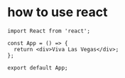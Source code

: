 # how to use react

```tsx
import React from 'react';

const App = () => {
  return <div>Viva Las Vegas</div>;
};

export default App;
```
